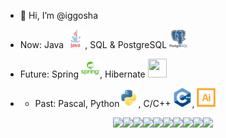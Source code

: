 - 👋 Hi, I’m @iggosha

- Now: Java  <img src="https://github.com/devicons/devicon/blob/master/icons/java/java-original-wordmark.svg" width="30" height="30"/>, SQL & PostgreSQL   <img src="https://github.com/devicons/devicon/blob/master/icons/postgresql/postgresql-original-wordmark.svg" width="30" height="30"/>
- Future: Spring <img src="https://github.com/devicons/devicon/blob/master/icons/spring/spring-original-wordmark.svg" width="30" height="30"/>, Hibernate <img src="https://github.com/simple-icons/simple-icons/blob/develop/icons/hibernate.svg" width="30" height="30"/>
- - Past: Pascal, Python<img src="https://github.com/devicons/devicon/blob/master/icons/python/python-original.svg" width="30" height="30"/>, C/C++ <img src="https://github.com/devicons/devicon/blob/master/icons/cplusplus/cplusplus-original.svg" width="30" height="30"/>, <img src="https://github.com/devicons/devicon/blob/master/icons/illustrator/illustrator-line.svg" width="30" height="30"/>&nbsp;

<div id="header" align="center">
<img src="https://media.giphy.com/media/128Ygie2wLdH5m/giphy.gif" width="10%"/><img src="https://media.giphy.com/media/128Ygie2wLdH5m/giphy.gif" width="10%"/><img src="https://media.giphy.com/media/128Ygie2wLdH5m/giphy.gif" width="10%"/><img src="https://media.giphy.com/media/128Ygie2wLdH5m/giphy.gif" width="10%"/><img src="https://media.giphy.com/media/128Ygie2wLdH5m/giphy.gif" width="10%"/><img src="https://media.giphy.com/media/128Ygie2wLdH5m/giphy.gif" width="10%"/><img src="https://media.giphy.com/media/128Ygie2wLdH5m/giphy.gif" width="10%"/><img src="https://media.giphy.com/media/128Ygie2wLdH5m/giphy.gif" width="10%"/><img src="https://media.giphy.com/media/128Ygie2wLdH5m/giphy.gif" width="10%"/><img src="https://media.giphy.com/media/128Ygie2wLdH5m/giphy.gif" width="10%"/>
</div>
